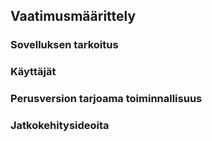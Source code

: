 ## Vaatimusmäärittely

### Sovelluksen tarkoitus

### Käyttäjät

### Perusversion tarjoama toiminnallisuus

### Jatkokehitysideoita
